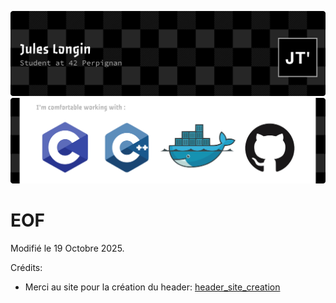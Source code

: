 ![Header](./header2.png)
![Langages](./langages.png)

# EOF

Modifié le 19 Octobre 2025.

Crédits:

- Merci au site pour la création du header: [header\_site\_creation](https://leviarista.github.io/github-profile-header-generator/)
